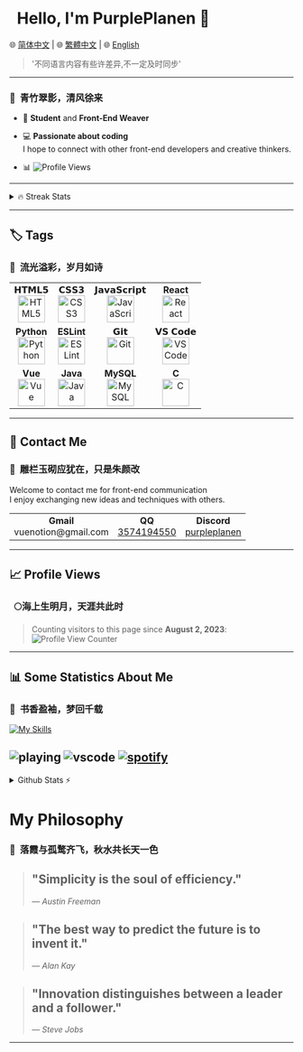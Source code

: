 # &nbsp;&nbsp;Hello, I'm PurplePlanen 👋

<!-- Language Selection -->

  🌐 <a href="README.CN.md">简体中文</a> | 
  🌐 <a href="README.zh-TW.md">繁體中文</a> | 
  🌐 <a href="README.md">English</a>
> '不同语言内容有些许差异,不一定及时同步'
---

### 🎋&nbsp;&nbsp;青竹翠影，清风徐来
- 🌱 **Student** and **Front-End Weaver**
  
- 💻 **Passionate about coding**  
  I hope to connect with other front-end developers and creative thinkers.

- 📊 ![Profile Views](https://komarev.com/ghpvc/?username=PurplePlanen)  

---

<details>
<summary> 🔥 Streak Stats</summary>

  ### 🌟&nbsp;&nbsp;寻梦踏歌行，步步皆风景
  [![GitHub Streak](https://github-readme-streak-stats.herokuapp.com?user=PurplePlanen&theme=shades-of-purple&hide_border=true)](https://git.io/streak-stats)
</details>

---

## 🏷️ Tags
### 🌸&nbsp;&nbsp;流光溢彩，岁月如诗
<table>
  <tbody>
    <tr valign="top">
      <td align="center">
        <span>𝗛𝗧𝗠𝗟𝟱</span><br>
        <img height="48px" src="https://cdn.svgporn.com/logos/html-5.svg" alt="HTML5">
      </td>
      <td align="center">
        <span>𝗖𝗦𝗦𝟯</span><br>
        <img height="48px" src="https://cdn.svgporn.com/logos/css-3.svg" alt="CSS3">
      </td>
      <td align="center">
        <span>𝗝𝗮𝘃𝗮𝗦𝗰𝗿𝗶𝗽𝘁</span><br>
        <img height="48px" src="https://cdn.svgporn.com/logos/javascript.svg" alt="JavaScript">
      </td>
      <td align="center">
        <span><strong>React</strong></span><br>
        <img height="48px" src="https://cdn4.iconfinder.com/data/icons/logos-3/600/React.js_logo-512.png" alt="React">
      </td>
    </tr>
    <tr valign="top">
      <td align="center">
        <span><strong>Python</strong></span><br>
        <img height="48px" src="https://cdn4.iconfinder.com/data/icons/logos-and-brands/512/267_Python_logo-128.png" alt="Python">
      </td>
      <td align="center">
        <span><strong>ESLint</strong></span><br>
        <img height="48px" src="https://cdn.svgporn.com/logos/eslint.svg" alt="ESLint">
      </td>
      <td align="center">
        <span>𝗚𝗶𝘁</span><br>
        <img height="48px" src="https://cdn.svgporn.com/logos/git-icon.svg" alt="Git">
      </td>
      <td align="center">
        <span>𝗩𝗦 𝗖𝗼𝗱𝗲</span><br>
        <img height="48px" src="https://cdn.svgporn.com/logos/visual-studio-code.svg" alt="VS Code">
      </td>
    </tr>
    <tr valign="top">
      <td align="center">
        <span><strong>Vue</strong></span><br>
        <img height="48px" src="https://cdn.svgporn.com/logos/vue.svg" alt="Vue">
      </td>
      <td align="center">
        <span><strong>Java</strong></span><br>
        <img height="48px" src="https://www.vectorlogo.zone/logos/java/java-ar21.svg" alt="Java">
      </td>
      <td align="center">
        <span><strong>MySQL</strong></span><br>
        <img height="48px" src="https://www.vectorlogo.zone/logos/mysql/mysql-ar21.svg" alt="MySQL">
      </td>
      <td align="center">
        <span><strong>C</strong></span><br>
        <img height="48px" src="https://upload.wikimedia.org/wikipedia/commons/3/35/The_C_Programming_Language_logo.svg" alt="C">
      </td>
    </tr>
  </tbody>
</table>

---

## 📩 Contact Me
### 🎐&nbsp;&nbsp;雕栏玉砌应犹在，只是朱颜改
Welcome to contact me for front-end communication<br>
I enjoy exchanging new ideas and techniques with others.
<table>
  <tbody>
    <tr valign="top">
      <td align="center">
        <span><strong>Gmail</strong></span><br>
        vuenotion@gmail.com
      </td>
      <td align="center">
        <span><strong>QQ</strong></span><br>
        <a href="tencent://message/?uin=12345678">3574194550</a>
      </td>
      <td align="center">
        <span><strong>Discord</strong></span><br>
        <a href="https://discordapp.com/users/your-discord-id">purpleplanen</a>
      </td>
    </tr>
  </tbody>
</table>

---

## 📈 Profile Views
### &nbsp;&nbsp;🌕海上生明月，天涯共此时
> Counting visitors to this page since **August 2, 2023**:  
![Profile View Counter](https://count.getloli.com/get/@PurplePlanen.github.readme?theme=rule34)
---

## 📊 Some Statistics About Me
### 📜&nbsp;&nbsp;书香盈袖，梦回千载

[![My Skills](https://skillicons.dev/icons?i=js,html,css,bash,c,devto,discord,git,github,gmail,idea,instagram,java,linkedin,notion,nodejs,npm,pnpm,postman,pycharm,py,stackoverflow,twitter,vscode,vue,webstorm,vite)](https://skillicons.dev)

![playing](https://nocache.advaith.workers.dev?url=https://img.shields.io/endpoint?url=https://dev.discordprofiles.me/api/badge/playing/276544649148235776)
![vscode](https://nocache.advaith.workers.dev?url=https://img.shields.io/endpoint?url=https://dev.discordprofiles.me/api/badge/vscode/276544649148235776)
[![spotify](https://nocache.advaith.workers.dev?url=https://img.shields.io/endpoint?url=https://dev.discordprofiles.me/api/badge/spotify/276544649148235776)](https://dev.discordprofiles.me/openspotify/276544649148235776)
---

<details>
  <summary>Github Stats ⚡</summary>
  
  ### 🌙&nbsp;&nbsp;月影婆娑，琴心剑胆
  
  <a href="#">![Github stats](https://github-readme-stats.vercel.app/api?username=PurplePlanen&hide=stars,issues&theme=synthwave&count_private=true&show_icons=true&hide_border=true&line_height=20)</a>
  <a href="#">![Top Langs](https://github-readme-stats.vercel.app/api/top-langs/?username=PurplePlanen&layout=compact&theme=synthwave&count_private=true&hide_border=true)</a>
</details>

# My Philosophy
### 🍁&nbsp;&nbsp;落霞与孤鹜齐飞，秋水共长天一色
> ## "Simplicity is the soul of efficiency."
> *— Austin Freeman*

> ## "The best way to predict the future is to invent it."
> *— Alan Kay*

> ## "Innovation distinguishes between a leader and a follower."
> *— Steve Jobs*

***




